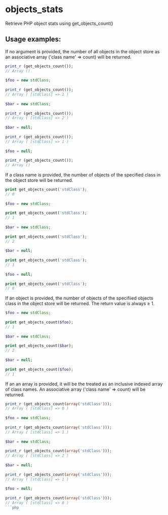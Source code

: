 objects_stats
=============

Retrieve PHP object stats using get_objects_count()

Usage examples:
---------------

If no argument is provided, the number of all objects in the object store as an associative array ('class name' ⇒ count) will be returned.
```php
print_r (get_objects_count());
// Array ()
 
$foo = new stdClass;
 
print_r (get_objects_count());
// Array ( [stdClass] => 1 )
 
$bar = new stdClass;
 
print_r (get_objects_count());
// Array ( [stdClass] => 2 )
 
$bar = null;
 
print_r (get_objects_count());
// Array ( [stdClass] => 1 )
 
$foo = null;
 
print_r (get_objects_count());
// Array ()
```
If a class name is provided, the number of objects of the specified class in the object store will be returned.
```php
print get_objects_count('stdClass');
// 0
 
$foo = new stdClass;
 
print get_objects_count('stdClass');
// 1
 
$bar = new stdClass;
 
print get_objects_count('stdClass');
// 2
 
$bar = null;
 
print get_objects_count('stdClass');
// 1
 
$foo = null;
 
print get_objects_count('stdClass');
// 0
```
If an object is provided, the number of objects of the specifiied objects class in the object store will be returned. The return value is always ≥ 1.
```php
$foo = new stdClass;
 
print get_objects_count($foo);
// 1
 
$bar = new stdClass;
 
print get_objects_count($bar);
// 2
 
$bar = null;
 
print get_objects_count($foo);
// 1
```
If an an array is provided, it will be the treated as an inclusive indexed array of class names. An associative array ('class name' ⇒ count) will be returned.
```php
print_r (get_objects_count(array('stdClass')));
// Array ( [stdClass] => 0 )
 
$foo = new stdClass;
 
print_r (get_objects_count(array('stdClass')));
// Array ( [stdClass] => 1 )
 
$bar = new stdClass;
 
print_r (get_objects_count(array('stdClass')));
// Array ( [stdClass] => 2 )
 
$bar = null;
 
print_r (get_objects_count(array('stdClass')));
// Array ( [stdClass] => 1 )
 
$foo = null;
 
print_r (get_objects_count(array('stdClass')));
// Array ( [stdClass] => 0 )
```php
